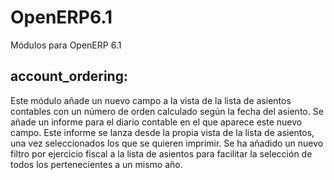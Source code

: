 OpenERP6.1
==========

Módulos para OpenERP 6.1

account_ordering:
-----------------
Este módulo añade un nuevo campo a la vista de la lista de asientos contables con un número de orden calculado según la fecha del asiento.
Se añade un informe para el diario contable en el que aparece este nuevo campo. Este informe se lanza desde la propia vista de la lista de asientos, una vez seleccionados los que se quieren imprimir.
Se ha añadido un nuevo filtro por ejercicio fiscal a la lista de asientos para facilitar la selección de todos los pertenecientes a un mismo año.
